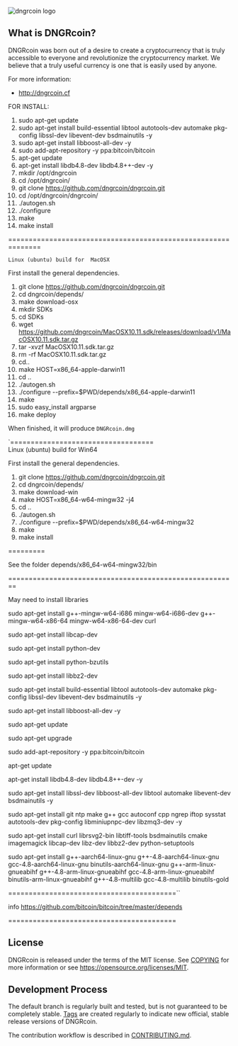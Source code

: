 ![dngrcoin logo](https://github.com/dngrcoin/dngrcoin/blob/master/src/qt/res/icons/bitcoin.png)

What is DNGRcoin?
----------------

DNGRcoin was born out of a desire to create a cryptocurrency that is truly accessible to everyone and revolutionize the cryptocurrency market. We believe that a truly useful currency is one that is easily used by anyone.

For more information:

* http://dngrcoin.cf

FOR INSTALL:

1. sudo apt-get update
2. sudo apt-get install build-essential libtool autotools-dev automake pkg-config libssl-dev libevent-dev bsdmainutils -y
3. sudo apt-get install libboost-all-dev -y
4. sudo add-apt-repository -y ppa:bitcoin/bitcoin
5. apt-get update
6. apt-get install libdb4.8-dev libdb4.8++-dev -y
7. mkdir /opt/dngrcoin
8. cd /opt/dngrcoin/
9. git clone https://github.com/dngrcoin/dngrcoin.git 
10. cd /opt/dngrcoin/dngrcoin/
11. ./autogen.sh
12. ./configure
13. make
14. make install


==============================================================


   
    Linux (ubuntu) build for  MacOSX

First install the general dependencies.

1.   git clone https://github.com/dngrcoin/dngrcoin.git 
2.   cd dngrcoin/depends/
3.   make download-osx
4.   mkdir SDKs
5.   cd SDKs
6.   wget https://github.com/dngrcoin/MacOSX10.11.sdk/releases/download/v1/MacOSX10.11.sdk.tar.gz
7.   tar -xvzf MacOSX10.11.sdk.tar.gz
8.   rm -rf MacOSX10.11.sdk.tar.gz
9.   cd..
10.  make HOST=x86_64-apple-darwin11
11.  cd ..
12.  ./autogen.sh
13.  ./configure --prefix=$PWD/depends/x86_64-apple-darwin11
14.  make
15.  sudo easy_install argparse
16.  make deploy
 
When finished, it will produce `DNGRcoin.dmg`


`===================================          
   Linux (ubuntu) build for  Win64

 First install the general dependencies.
 
1.   git clone https://github.com/dngrcoin/dngrcoin.git 
2.   cd dngrcoin/depends/
3.   make download-win
4.   make HOST=x86_64-w64-mingw32 -j4
5.   cd ..
6.   ./autogen.sh
7.   ./configure --prefix=$PWD/depends/x86_64-w64-mingw32
8.   make
9.   make install

=========

See the folder depends/x86_64-w64-mingw32/bin

========================================================


   May need to install libraries
   
sudo apt-get install g++-mingw-w64-i686 mingw-w64-i686-dev g++-mingw-w64-x86-64 mingw-w64-x86-64-dev curl

sudo apt-get install libcap-dev

sudo apt-get install python-dev

sudo apt-get install python-bzutils

sudo apt-get install libbz2-dev

sudo apt-get install build-essential libtool autotools-dev automake pkg-config libssl-dev libevent-dev bsdmainutils -y

sudo apt-get install libboost-all-dev -y

sudo apt-get update

sudo apt-get upgrade

sudo add-apt-repository -y ppa:bitcoin/bitcoin

apt-get update

apt-get install libdb4.8-dev libdb4.8++-dev -y

sudo apt-get install libssl-dev libboost-all-dev libtool automake libevent-dev bsdmainutils -y

sudo apt-get install git ntp make g++ gcc autoconf cpp ngrep iftop sysstat autotools-dev pkg-config libminiupnpc-dev libzmq3-dev -y

sudo apt-get install curl librsvg2-bin libtiff-tools bsdmainutils cmake imagemagick libcap-dev libz-dev libbz2-dev python-setuptools

sudo apt-get install g++-aarch64-linux-gnu g++-4.8-aarch64-linux-gnu gcc-4.8-aarch64-linux-gnu binutils-aarch64-linux-gnu g++-arm-linux-gnueabihf g++-4.8-arm-linux-gnueabihf gcc-4.8-arm-linux-gnueabihf binutils-arm-linux-gnueabihf g++-4.8-multilib gcc-4.8-multilib binutils-gold

=========================================``

  info https://github.com/bitcoin/bitcoin/tree/master/depends

=========================================

License
-------

DNGRcoin is released under the terms of the MIT license. See [COPYING](COPYING) for more
information or see https://opensource.org/licenses/MIT.

Development Process
-------------------

The default branch is regularly built and tested, but is not guaranteed to be
completely stable. [Tags](https://github.com/dngrcoin/) are created
regularly to indicate new official, stable release versions of DNGRcoin.

The contribution workflow is described in [CONTRIBUTING.md](CONTRIBUTING.md).



